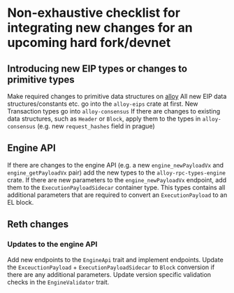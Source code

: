 # Non-exhaustive checklist for integrating new changes for an upcoming hard fork/devnet

## Introducing new EIP types or changes to primitive types 

Make required changes to primitive data structures on [alloy](https://github.com/alloy-rs/alloy)
All new EIP data structures/constants etc. go into the `alloy-eips` crate at first.
New Transaction types go into `alloy-consensus`
If there are changes to existing data structures, such as `Header` or `Block`, apply them to the types in `alloy-consensus` (e.g. new `request_hashes` field in prague)

## Engine API

If there are changes to the engine API (e.g. a new `engine_newPayloadVx` and `engine_getPayloadVx` pair) add the new types to the `alloy-rpc-types-engine` crate.
If there are new parameters to the `engine_newPayloadVx` endpoint, add them to the `ExecutionPayloadSidecar` container type. This types contains all additional parameters that are required to convert an `ExecutionPayload` to an EL block.

## Reth changes

### Updates to the engine API

Add new endpoints to the `EngineApi` trait and implement endpoints.
Update the `ExceuctionPayload` + `ExecutionPayloadSidecar` to `Block` conversion if there are any additional parameters.
Update version specific validation checks in the `EngineValidator` trait.